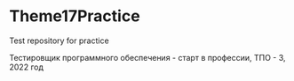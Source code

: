 # Theme17Practice
Test repository for practice

Тестировщик программного обеспечения - старт в профессии, ТПО - 3, 2022 год